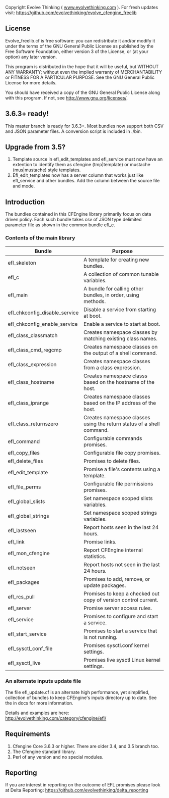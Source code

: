 Copyright Evolve Thinking ( www.evolvethinking.com ).
For fresh updates visit:
https://github.com/evolvethinking/evolve_cfengine_freelib

## License

Evolve_freelib.cf is free software: you can redistribute it and/or modify it
under the terms of the GNU General Public License as published by the Free
Software Foundation, either version 3 of the License, or (at your option) any
later version.

This program is distributed in the hope that it will be useful, but WITHOUT ANY
WARRANTY; without even the implied warranty of MERCHANTABILITY or FITNESS FOR A
PARTICULAR PURPOSE.  See the GNU General Public License for more details.

You should have received a copy of the GNU General Public License along with
this program.  If not, see <http://www.gnu.org/licenses/>.

## 3.6.3+ ready!

This master branch is ready for 3.6.3+. Most bundles now support both CSV and JSON
parameter files. A conversion script is included in ./bin.

## Upgrade from 3.5?

1. Template source in efl_edit_templates and efl_service must now have an
   extention to identify them as cfengine (tmp|template) or mustache
   (mus|mustache) style templates.
1. Efl_edit_templates now has a server column that works just like efl_service
   and other bundles. Add the column between the source file and mode.

## Introduction

The bundles contained in this CFEngine library primarily focus on data driven
policy.  Each such bundle takes csv of JSON type delimited parameter file as shown in
the common bundle efl_c.

### Contents of the main library
| Bundle | Purpose |
|--------|---------|
| efl_skeleton | A template for creating new bundles. |
| efl_c | A collection of common tunable variables. |
| efl_main | A bundle for calling other bundles, in order, using methods. |
| efl_chkconfig_disable_service | Disable a service from starting at boot. |
| efl_chkconfig_enable_service | Enable a service to start at boot. |
| efl_class_classmatch | Creates namespace classes by matching existing class names. |
| efl_class_cmd_regcmp | Creates namespace classes on the output of a shell command. |
| efl_class_expression | Creates namespace classes from a class expression. |
| efl_class_hostname | Creates namespace classs based on the hostname of the host. |
| efl_class_iprange | Creates namespace classes based on the IP address of the host. |
| efl_class_returnszero | Creates namespace classes using the return status of a shell command. |
| efl_command | Configurable commands promises. |
| efl_copy_files | Configurable file copy promises. |
| efl_delete_files | Promises to delete files. |
| efl_edit_template | Promise a file's contents using a template. |
| efl_file_perms | Configurable file permissions promises. |
| efl_global_slists | Set namespace scoped slists variables. |
| efl_global_strings | Set namespace scoped strings variables. |
| efl_lastseen | Report hosts seen in the last 24 hours. |
| efl_link | Promise links. |
| efl_mon_cfengine | Report CFEngine internal statistics. |
| efl_notseen | Report hosts not seen in the last 24 hours. |
| efl_packages | Promises to add, remove, or update packages. |
| efl_rcs_pull | Promises to keep a checked out copy of version control current. |
| efl_server | Promise server access rules. |
| efl_service | Promises to configure and start a service. |
| efl_start_service | Promises to start a service that is not running. |
| efl_sysctl_conf_file | Promises sysctl.conf kernel settings. |
| efl_sysctl_live | Promises live sysctl Linux kernel settings. |

### An alternate inputs update file

The file efl_update.cf is an alternate high performance, yet simplified,
collection of bundles to keep CFEngine's inputs directory up to date. See the
in docs for more information.

Details and examples are here:
http://evolvethinking.com/category/cfengine/efl/

## Requirements

1. Cfengine Core 3.6.3 or higher. There are older 3.4, and 3.5 branch too.
1. The Cfengine standard library. 
1. Perl of any version and no special modules.

## Reporting

If you are interest in reporting on the outcome of EFL promises please look at Delta Reporting:
https://github.com/evolvethinking/delta_reporting
